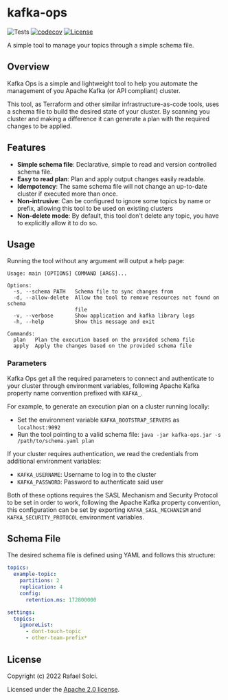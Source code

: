 # kafka-ops

![Tests](https://github.com/rsolci/kafka-ops/actions/workflows/gradle.yml/badge.svg) [![codecov](https://codecov.io/gh/rsolci/kafka-ops/branch/main/graph/badge.svg?token=LKZMH4AT2D)](https://codecov.io/gh/rsolci/kafka-ops) [![License](https://img.shields.io/badge/License-Apache%202.0-blue.svg)](LICENSE)

A simple tool to manage your topics through a simple schema file.

## Overview

Kafka Ops is a simple and lightweight tool to help you automate the management of you Apache Kafka (or API compliant)
cluster.

This tool, as Terraform and other similar infrastructure-as-code tools, uses a schema file to build the desired state of
your cluster.
By scanning you cluster and making a difference it can generate a plan with the required changes to be applied.

## Features

- **Simple schema file**: Declarative, simple to read and version controlled schema file.
- **Easy to read plan**: Plan and apply output changes easily readable.
- **Idempotency**: The same schema file will not change an up-to-date cluster if executed more than once.
- **Non-intrusive**: Can be configured to ignore some topics by name or prefix, allowing this tool to be used on
  existing clusters
- **Non-delete mode**: By default, this tool don't delete any topic, you have to explicitly allow it to do so.

## Usage

Running the tool without any argument will output a help page:

```
Usage: main [OPTIONS] COMMAND [ARGS]...

Options:
  -s, --schema PATH   Schema file to sync changes from
  -d, --allow-delete  Allow the tool to remove resources not found on schema
                      file
  -v, --verbose       Show application and kafka library logs
  -h, --help          Show this message and exit

Commands:
  plan   Plan the execution based on the provided schema file
  apply  Apply the changes based on the provided schema file
```

### Parameters

Kafka Ops get all the required parameters to connect and authenticate to your cluster through environment variables,
following Apache Kafka property name convention prefixed with `KAFKA_`.

For example, to generate an execution plan on a cluster running locally:

* Set the environment variable `KAFKA_BOOTSTRAP_SERVERS` as `localhost:9092`
* Run the tool pointing to a valid schema file: `java -jar kafka-ops.jar -s /path/to/schema.yaml plan`

If your cluster requires authentication, we read the credentials from additional environment variables:

* `KAFKA_USERNAME`: Username to log in to the cluster
* `KAFKA_PASSWORD`: Password to authenticate said user

Both of these options requires the SASL Mechanism and Security Protocol to be set in order to work, following the Apache
Kafka property convention, this configuration can be set by exporting `KAFKA_SASL_MECHANISM`
and `KAFKA_SECURITY_PROTOCOL` environment variables.

## Schema File

The desired schema file is defined using YAML and follows this structure:

```yaml
topics:
  example-topic:
    partitions: 2
    replication: 4
    config:
      retention.ms: 172800000

settings:
  topics:
    ignoreList:
      - dont-touch-topic
      - other-team-prefix*
```

## License

Copyright (c) 2022 Rafael Solci.

Licensed under the [Apache 2.0 license][license].

[license]: ./LICENSE